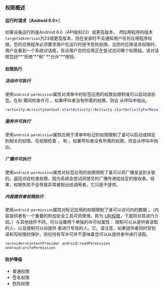 ### 权限概述



#### 运行时请求（Android 6.0+）

如果设备运行的是Android 6.0（API级别23）或更高版本， *而*应用程序的版本`targetSdkVersion`为23或更高版本，则在安装时不会通知用户任何应用程序权限。您的应用程序必须要求用户在运行时授予危险权限。当您的应用请求权限时，用户会看到一个系统对话框，告诉用户您的应用正在尝试访问哪个权限组。该对话框包括**“拒绝”**和“ **允许”**按钮。

#### 权限执行

##### 活动许可执行

使用`android:permission`属性对清单中的标签应用的权限会限制谁可以启动该标签。在和 期间检查许可 。如果呼叫者没有所需的权限，则会 从呼叫中抛出。

```java
<activity>ActivityContext.startActivity()Activity.startActivityForResult()SecurityException
```

##### 服务许可执行

使用`android:permission`属性应用于清单中标记的权限限制了谁可以启动或绑定到相关的权限。在权限检查 ， 和 。如果呼叫者没有所需的权限，则会从呼叫中抛出。

##### 广播许可执行

使用`android:permission`属性对标签应用的权限限制了谁可以将广播发送到关联的。返回*后*会检查权限，因为系统会尝试将提交的广播传递给给定的接收者。结果，权限失败不会导致异常被抛出给调用者。它只是不提供。

##### 内容提供者权限执行

使用`android:permission`属性对标记应用的权限限制了谁可以访问内的数据 。（内容提供者有一个重要的附加安全工具可供使用，称为 [URI权限](https://developer.android.com/guide/topics/permissions/overview#uri)，下面将对其进行介绍。）与其他组件不同，可以设置两个单独的许可权属性： 限制可以从提供者读取的人，以及限制可以向提供 者进行写信的人。它。请注意，如果提供者同时受到读和写权限的保护，则仅持有写许可并不意味着您可以从提供者中进行读取。

```
<provider>ContentProvider android:readPermission android:writePermission
```

#### 防护等级

- 普通权限
- 签名权限
- 危险权限

